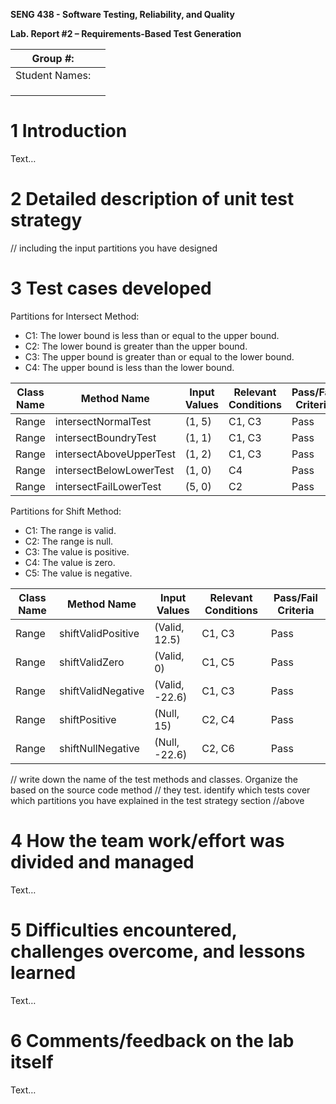 **SENG 438 - Software Testing, Reliability, and Quality**

**Lab. Report \#2 – Requirements-Based Test Generation**

| Group \#:      |     |
| -------------- | --- |
| Student Names: |     |
|                |     |
|                |     |
|                |     |

# 1 Introduction

Text…

# 2 Detailed description of unit test strategy

// including the input partitions you have designed

# 3 Test cases developed
Partitions for Intersect Method:
- C1: The lower bound is less than or equal to the upper bound.
- C2: The lower bound is greater than the upper bound.
- C3: The upper bound is greater than or equal to the lower bound.
- C4: The upper bound is less than the lower bound.

| Class Name | Method Name             | Input Values | Relevant Conditions | Pass/Fail Criteria |
|------------|-------------------------|--------------|---------------------|--------------------|
| Range      | intersectNormalTest     | (1, 5)       | C1, C3              | Pass               |
| Range      | intersectBoundryTest    | (1, 1)       | C1, C3              | Pass               |
| Range      | intersectAboveUpperTest | (1, 2)       | C1, C3              | Pass               |
| Range      | intersectBelowLowerTest | (1, 0)       | C4                  | Pass               |
| Range      | intersectFailLowerTest | (5, 0)       | C2                  | Pass               |

Partitions for Shift Method:
- C1: The range is valid.
- C2: The range is null.
- C3: The value is positive.
- C4: The value is zero.
- C5: The value is negative.

| Class Name | Method Name             | Input Values | Relevant Conditions | Pass/Fail Criteria |
|------------|-------------------------|--------------|---------------------|--------------------|
| Range      | shiftValidPositive     | (Valid, 12.5)       | C1, C3              | Pass               |
| Range      | shiftValidZero    | (Valid, 0)       | C1, C5              | Pass               |
| Range      | shiftValidNegative | (Valid, -22.6)       | C1, C3              | Pass               |
| Range      | shiftPositive | (Null, 15)       | C2, C4                  | Pass               |
| Range      | shiftNullNegative | (Null, -22.6)       | C2, C6                  | Pass               |


// write down the name of the test methods and classes. Organize the based on
the source code method // they test. identify which tests cover which partitions
you have explained in the test strategy section //above

# 4 How the team work/effort was divided and managed

Text…

# 5 Difficulties encountered, challenges overcome, and lessons learned

Text…

# 6 Comments/feedback on the lab itself

Text…
